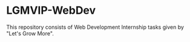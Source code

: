 # LGMVIP-WebDev
This repository consists of Web Development Internship tasks given by "Let's Grow More".
